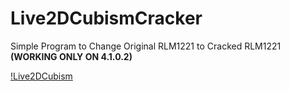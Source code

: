 # Live2DCubismCracker
Simple Program to Change Original RLM1221 to Cracked RLM1221 **(WORKING ONLY ON 4.1.0.2)**

[!Live2DCubism](https://img.shields.io/github/directory-file-count/BulletBoomer/Live2DCubismCracker?color=%23967A2C&logo=git&logoColor=green&style=plastic)
